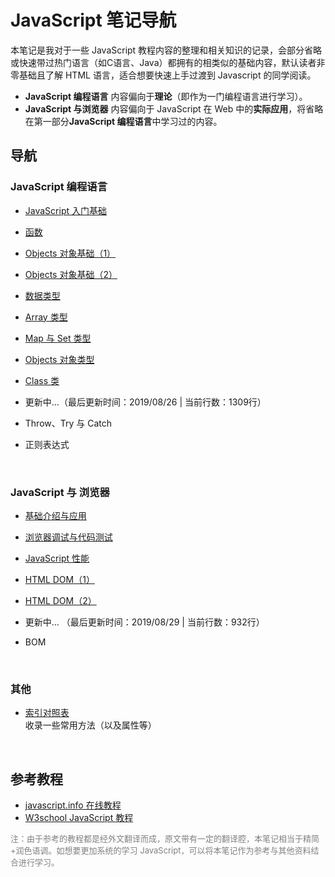 # JavaScript 笔记导航

本笔记是我对于一些 JavaScript 教程内容的整理和相关知识的记录，会部分省略或快速带过热门语言（如C语言、Java）都拥有的相类似的基础内容，默认读者非零基础且了解 HTML 语言，适合想要快速上手过渡到 Javascript 的同学阅读。

- **JavaScript 编程语言** 内容偏向于**理论**（即作为一门编程语言进行学习）。
- **JavaScript 与浏览器** 内容偏向于 JavaScript 在 Web 中的**实际应用**，将省略在第一部分**JavaScript 编程语言**中学习过的内容。

## 导航

### JavaScript 编程语言

- [JavaScript 入门基础](chapter1/1.入门基础.md)

- [函数](chapter1/2.函数.md)

- [Objects 对象基础（1）](chapter1/3.Objects对象(1).md)

- [Objects 对象基础（2）](chapter1/4.Objects对象(2).md)

- [数据类型](chapter1/5.数据类型.md)

- [Array 类型](chapter1/6.Array类型.md)

- [Map 与 Set 类型](chapter1/7.Map&Set.md)

- [Objects 对象类型](chapter1/8.Objects对象类型.md)

- [Class 类](chapter1/Class类.md)

- 更新中...（最后更新时间：2019/08/26 | 当前行数：1309行）

- Throw、Try 与 Catch

- 正则表达式

<br>

### JavaScript 与 浏览器

- [基础介绍与应用](chapter2/1.简介.md)

- [浏览器调试与代码测试](chapter2/调试与测试.md)

- [JavaScript 性能](chapter2/性能.md)

- [HTML DOM（1）](chapter2/html-dom(1).md)

- [HTML DOM（2）](chapter2/html-dom(2).md)

- 更新中... （最后更新时间：2019/08/29 | 当前行数：932行）

- BOM

<br>

### 其他

- [索引对照表](./others/索引对照表.md)  
  收录一些常用方法（以及属性等）

<br>

## 参考教程

- [javascript.info 在线教程](https://zh.javascript.info)
- [W3school JavaScript 教程](https://www.w3school.com.cn/js/index.asp)

<font size=2 color=gray>注：由于参考的教程都是经外文翻译而成，原文带有一定的翻译腔，本笔记相当于精简+润色语调。如想要更加系统的学习 JavaScript，可以将本笔记作为参考与其他资料结合进行学习。</font>
